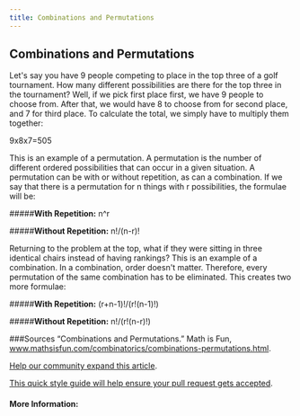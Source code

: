 ```yaml
---
title: Combinations and Permutations
---
```

## Combinations and Permutations

  Let's say you have 9 people competing to place in the top three of a golf tournament. How many different possibilities are there for the top three in the tournament?
  Well, if we pick first place first, we have 9 people to choose from. After that, we would have 8 to choose from for second place, and 7 for third place. To calculate the total, we simply have to multiply them together:
  
  9x8x7=505
  
  This is an example of a permutation. A permutation is the number of different ordered possibilities that can occur in a given situation. A permutation can be with or without repetition, as can a combination. If we say that there is a permutation for n things with r possibilities, the formulae will be:
  
  #####**With Repetition:**
  n^r
  
  #####**Without Repetition:**
  n\!/(n-r)\!
  
  Returning to the problem at the top, what if they were sitting in three identical chairs instead of having rankings? This is an example of a combination. In a combination, order doesn't matter. Therefore, every permutation of the same combination has to be eliminated. This creates two more formulae:
  
  #####**With Repetition:**
  (r+n-1)\!/(r\!(n-1)\!)
  
  #####**Without Repetition:**
  n\!/(r\!(n-r)\!)
  
  
###Sources
  “Combinations and Permutations.” Math is Fun, www.mathsisfun.com/combinatorics/combinations-permutations.html.


<a href='https://github.com/freecodecamp/guides/tree/master/src/pages/mathematics/combinations-and-permutations/index.md' target='_blank' rel='nofollow'>Help our community expand this article</a>.

<a href='https://github.com/freecodecamp/guides/blob/master/README.md' target='_blank' rel='nofollow'>This quick style guide will help ensure your pull request gets accepted</a>.

<!-- The article goes here, in GitHub-flavored Markdown. Feel free to add YouTube videos, images, and CodePen/JSBin embeds  -->

#### More Information:
<!-- Please add any articles you think might be helpful to read before writing the article -->


